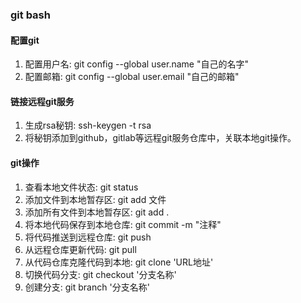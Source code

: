 ### git bash

#### 配置git
1. 配置用户名: git config --global user.name "自己的名字"
2. 配置邮箱: git config --global user.email "自己的邮箱"

#### 链接远程git服务
1. 生成rsa秘钥: ssh-keygen -t rsa
2. 将秘钥添加到github，gitlab等远程git服务仓库中，关联本地git操作。

#### git操作

1. 查看本地文件状态: git status
2. 添加文件到本地暂存区: git add 文件
3. 添加所有文件到本地暂存区: git add .
4. 将本地代码保存到本地仓库: git commit -m "注释"
5. 将代码推送到远程仓库: git push
6. 从远程仓库更新代码: git pull
7. 从代码仓库克隆代码到本地: git clone 'URL地址'
8. 切换代码分支: git checkout '分支名称'
9. 创建分支: git branch '分支名称'

